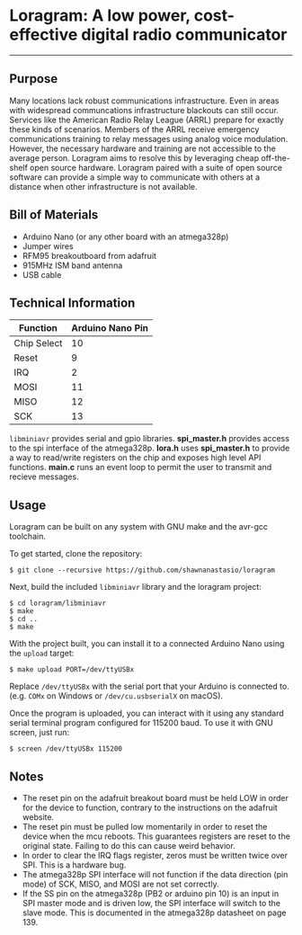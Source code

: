 # Loragram: A low power, cost-effective digital radio communicator
---
## Purpose
Many locations lack robust communications infrastructure. Even in areas with widespread communcations infrastructure blackouts can still occur. Services like the American Radio Relay League (ARRL) prepare for exactly these kinds of scenarios. Members of the ARRL receive emergency communications training to relay messages using analog voice modulation. However, the necessary hardware and training are not accessible to the average person. Loragram aims to resolve this by leveraging cheap off-the-shelf open source hardware. Loragram paired with a suite of open source software can provide a simple way to communicate with others at a distance when other infrastructure is not available. 

## Bill of Materials
* Arduino Nano (or any other board with an atmega328p)
* Jumper wires
* RFM95 breakoutboard from adafruit
* 915MHz ISM band antenna
* USB cable

## Technical Information

| Function | Arduino Nano Pin |
|---|---|
| Chip Select | 10 |
| Reset | 9 |
| IRQ | 2 |
| MOSI | 11 |
| MISO | 12 |
| SCK | 13 |

`libminiavr` provides serial and gpio libraries. **spi_master.h** provides access to the spi interface of the atmega328p. **lora.h** uses **spi_master.h** to provide a way to read/write registers on the chip and exposes high level API functions. **main.c** runs an event loop to permit the user to transmit and recieve messages.

Usage
------
Loragram can be built on any system with GNU make and the avr-gcc toolchain.

To get started, clone the repository:
```
$ git clone --recursive https://github.com/shawnanastasio/loragram
```

Next, build the included `libminiavr` library and the loragram project:
```
$ cd loragram/libminiavr
$ make
$ cd ..
$ make
```

With the project built, you can install it to a connected Arduino Nano using the `upload` target:
```
$ make upload PORT=/dev/ttyUSBx
```
Replace `/dev/ttyUSBx` with the serial port that your Arduino is connected to. (e.g. `COMx` on Windows or `/dev/cu.usbserialX` on macOS).

Once the program is uploaded, you can interact with it using any standard serial terminal program configured for 115200 baud. To use it with GNU screen, just run:
```
$ screen /dev/ttyUSBx 115200
```

## Notes
* The reset pin on the adafruit breakout board must be held LOW in order for the device to function, contrary to the instructions on the adafruit website.
* The reset pin must be pulled low momentarily in order to reset the device when the mcu reboots. This guarantees registers are reset to the original state. Failing to do this can cause weird behavior.
* In order to clear the IRQ flags register, zeros must be written twice over SPI. This is  a hardware bug.
* The atmega328p SPI interface will not function if the data direction (pin mode) of SCK, MISO, and MOSI are not set correctly.
* If the SS pin on the atmega328p (PB2 or arduino pin 10) is an input in SPI master mode and is driven low, the SPI interface will switch to the slave mode. This is documented in the atmega328p datasheet on page 139.
